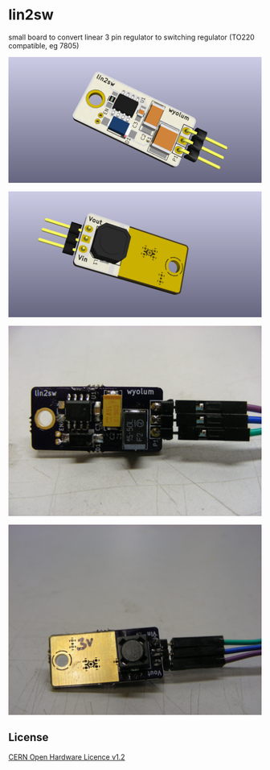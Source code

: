 # lin2sw
small board to convert linear 3 pin regulator to switching regulator (TO220 compatible, eg 7805)

![lin2sw Front render](https://github.com/wyolum/lin2sw/blob/master/kicad/images/lin2sw01.png)

![lin2sw Back render](https://github.com/wyolum/lin2sw/blob/master/kicad/images/lin2sw02.png)

![lin2sw Front](https://github.com/wyolum/lin2sw/blob/master/kicad/images/DSCN1276.JPG)

![lin2sw Back](https://github.com/wyolum/lin2sw/blob/master/kicad/images/DSCN1277.JPG)


License
-------
[CERN Open Hardware Licence v1.2 ]

[CERN Open Hardware Licence v1.2 ]:http://www.ohwr.org/attachments/2388/cern_ohl_v_1_2.txt
